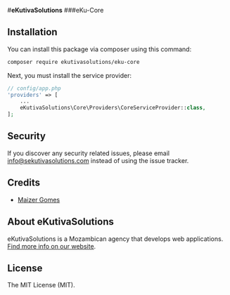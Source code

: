 #**eKutivaSolutions**
###eKu-Core

## Installation

You can install this package via composer using this command:

```bash
composer require ekutivasolutions/eku-core
```

Next, you must install the service provider:

```php
// config/app.php
'providers' => [
    ...
    eKutivaSolutions\Core\Providers\CoreServiceProvider::class,
];
```

## Security

If you discover any security related issues, please email [info@sekutivasolutions.com](mailto:info@sekutivasolutions.com) instead of using the issue tracker.

## Credits

- [Maizer Gomes](https://github.com/MaizerGomes)

## About eKutivaSolutions
eKutivaSolutions is a Mozambican agency that develops web applications. [Find more info on our website](https://ekutivasolutions.com).

## License

The MIT License (MIT).